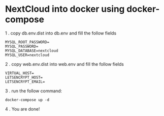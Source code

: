 # NextCloud into docker using docker-compose

1 . copy db.env.dist into db.env and fill the follow fields

```
MYSQL_ROOT_PASSWORD=
MYSQL_PASSWORD=
MYSQL_DATABASE=nextcloud
MYSQL_USER=nextcloud
```


2 . copy web.env.dist into web.env and fill the follow fields
```
VIRTUAL_HOST=
LETSENCRYPT_HOST=
LETSENCRYPT_EMAIL=
```

3 . run the follow command:
```
docker-compose up -d
```

4 . You are done!

